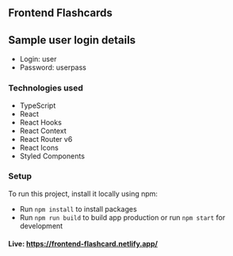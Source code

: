 ## Frontend Flashcards

## Sample user login details

- Login: user
- Password: userpass

### Technologies used

- TypeScript
- React
- React Hooks
- React Context
- React Router v6
- React Icons
- Styled Components

### Setup

To run this project, install it locally using npm:

- Run ```npm install``` to install packages
- Run ```npm run build``` to build app production or run ```npm start``` for development

#### Live: https://frontend-flashcard.netlify.app/
